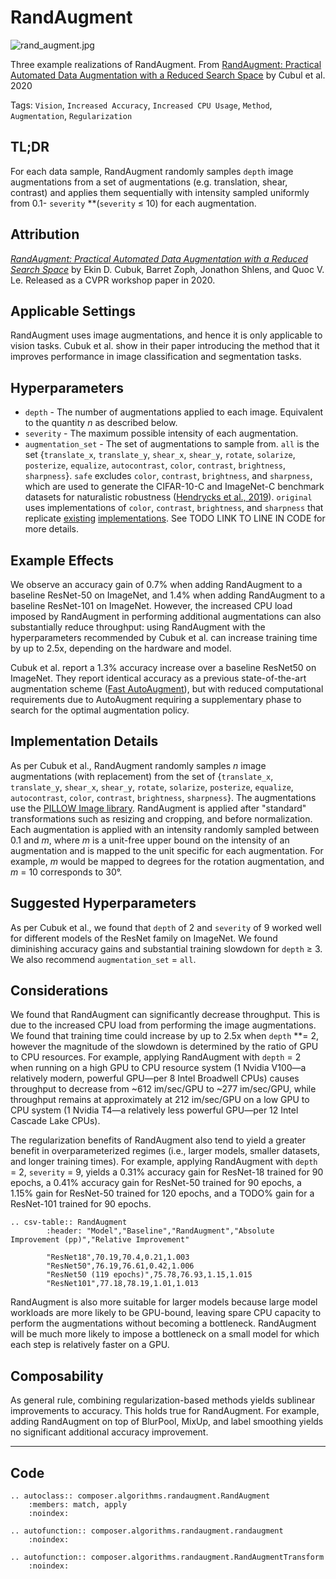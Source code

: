 # RandAugment

![rand_augment.jpg](https://storage.googleapis.com/docs.mosaicml.com/images/methods/rand_augment.jpg)

Three example realizations of RandAugment. From [RandAugment: Practical Automated Data Augmentation with a Reduced Search Space](https://openaccess.thecvf.com/content_CVPRW_2020/html/w40/Cubuk_Randaugment_Practical_Automated_Data_Augmentation_With_a_Reduced_Search_Space_CVPRW_2020_paper.html) by Cubul et al. 2020

Tags: `Vision`, `Increased Accuracy`, `Increased CPU Usage`, `Method`, `Augmentation`, `Regularization`

## TL;DR

For each data sample, RandAugment randomly samples `depth` image augmentations from a set of augmentations (e.g. translation, shear, contrast) and applies them sequentially with intensity sampled uniformly from 0.1- `severity` **(`severity` ≤ 10) for each augmentation.

## Attribution

*[RandAugment: Practical Automated Data Augmentation with a Reduced Search Space](https://openaccess.thecvf.com/content_CVPRW_2020/html/w40/Cubuk_Randaugment_Practical_Automated_Data_Augmentation_With_a_Reduced_Search_Space_CVPRW_2020_paper.html)* by Ekin D. Cubuk, Barret Zoph, Jonathon Shlens, and Quoc V. Le. Released as a CVPR workshop paper in 2020.

## Applicable Settings

RandAugment uses image augmentations, and hence it is only applicable to vision tasks. Cubuk et al. show in their paper introducing the method that it improves performance in image classification and segmentation tasks.

## Hyperparameters

- `depth` - The number of augmentations applied to each image. Equivalent to the quantity *n* as described below.
- `severity` - The maximum possible intensity of each augmentation.
- `augmentation_set` - The set of augmentations to sample from. `all` is the set  {`translate_x`, `translate_y`, `shear_x`, `shear_y`, `rotate`, `solarize`, `posterize`, `equalize`, `autocontrast`, `color`, `contrast`, `brightness`, `sharpness`}. `safe` excludes `color`, `contrast`, `brightness`, and `sharpness`, which are used to generate the CIFAR-10-C and ImageNet-C benchmark datasets for naturalistic robustness ([Hendrycks et al., 2019](https://arxiv.org/abs/1903.12261)). `original` uses implementations of `color`, `contrast`, `brightness`, and `sharpness` that replicate [existing](https://github.com/rwightman/pytorch-image-models/blob/master/timm/data/auto_augment.py) [implementations](https://github.com/tensorflow/tpu/blob/master/models/official/efficientnet/autoaugment.py). See TODO LINK TO LINE IN CODE for more details.

## Example Effects

We observe an accuracy gain of 0.7% when adding RandAugment to a baseline ResNet-50 on ImageNet, and 1.4% when adding RandAugment to a baseline ResNet-101 on ImageNet. However, the increased CPU load imposed by RandAugment in performing additional augmentations can also substantially reduce throughput: using RandAugment with the hyperparameters recommended by Cubuk et al. can increase training time by up to 2.5x, depending on the hardware and model.

Cubuk et al. report a 1.3% accuracy increase over a baseline ResNet50 on ImageNet. They report identical accuracy as a previous state-of-the-art augmentation scheme ([Fast AutoAugment](https://arxiv.org/abs/1905.00397)), but with reduced computational requirements due to AutoAugment requiring a supplementary phase to search for the optimal augmentation policy.

## Implementation Details

As per Cubuk et al., RandAugment randomly samples *n* image augmentations (with replacement) from the set of {`translate_x`, `translate_y`, `shear_x`, `shear_y`, `rotate`, `solarize`, `posterize`, `equalize`, `autocontrast`, `color`, `contrast`, `brightness`, `sharpness`}. The augmentations use the [PILLOW Image library](https://pillow.readthedocs.io/en/stable/reference/Image.html). RandAugment is applied after "standard" transformations such as resizing and cropping, and before normalization. Each augmentation is applied with an intensity randomly sampled between 0.1 and *m*, where *m* is a unit-free upper bound on the intensity of an augmentation and is mapped to the unit specific for each augmentation. For example, *m* would be mapped to degrees for the rotation augmentation, and *m* = 10 corresponds to 30°.

## Suggested Hyperparameters

As per Cubuk et al., we found that `depth` of 2 and `severity` of 9 worked well for
different models of the ResNet family on ImageNet. We found diminishing accuracy gains and
substantial training slowdown for `depth` ≥ 3. We also recommend `augmentation_set` =
`all`.

## Considerations

We found that RandAugment can significantly decrease throughput. This is due to the increased CPU load from performing the image augmentations. We found that training time could increase by up to 2.5x when `depth` **= 2, however the magnitude of the slowdown is determined by the ratio of GPU to CPU resources. For example, applying RandAugment with `depth` = 2 when running on a high GPU to CPU resource system (1 Nvidia V100—a relatively modern, powerful GPU—per 8 Intel Broadwell CPUs) causes throughput to decrease from ~612 im/sec/GPU to ~277 im/sec/GPU, while throughput remains at approximately at 212 im/sec/GPU on a low GPU to CPU system (1 Nvidia T4—a relatively less powerful GPU—per 12 Intel Cascade Lake CPUs).

The regularization benefits of RandAugment also tend to yield a greater benefit in overparameterized regimes (i.e., larger models, smaller datasets, and longer training times). For example, applying RandAugment with `depth` = 2, `severity` = 9, yields a 0.31% accuracy gain for ResNet-18 trained for 90 epochs, a 0.41% accuracy gain for ResNet-50 trained for 90 epochs, a 1.15% gain for ResNet-50 trained for 120 epochs, and a TODO% gain for a ResNet-101 trained for 90 epochs.


```{eval-rst}
.. csv-table:: RandAugment
        :header: "Model","Baseline","RandAugment","Absolute Improvement (pp)","Relative Improvement"

        "ResNet18",70.19,70.4,0.21,1.003
        "ResNet50",76.19,76.61,0.42,1.006
        "ResNet50 (119 epochs)",75.78,76.93,1.15,1.015
        "ResNet101",77.18,78.19,1.01,1.013
```

RandAugment is also more suitable for larger models because large model workloads are more likely to be GPU-bound, leaving spare CPU capacity to perform the augmentations without becoming a bottleneck. RandAugment will be much more likely to impose a bottleneck on a small model for which each step is relatively faster on a GPU.

## Composability

As general rule, combining regularization-based methods yields sublinear improvements to accuracy. This holds true for RandAugment. For example, adding RandAugment on top of BlurPool, MixUp, and label smoothing yields no significant additional accuracy improvement.

--- 

## Code

```{eval-rst}
.. autoclass:: composer.algorithms.randaugment.RandAugment
    :members: match, apply
    :noindex:

.. autofunction:: composer.algorithms.randaugment.randaugment
    :noindex:

.. autofunction:: composer.algorithms.randaugment.RandAugmentTransform
    :noindex:
```
